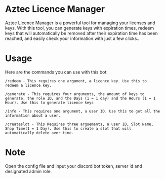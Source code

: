 # Aztec Licence Manager
Aztec Licence Manager is a powerful tool for managing your licenses and keys. With this tool, you can generate keys with expiration times, redeem keys that will automatically be removed after their expiration time has been reached, and easily check your information with just a few clicks..

# Usage
Here are the commands you can use with this bot:

``/redeem - This requires one argument, a licence key. Use this to redeem a licence key.``

``/generate - This requires four arguments, the amount of keys to generate, the role ID, and the Days (1 = 1 day) and the Hours (1 = 1 Hour). Use this to generate licence keys``

``/info - This requires one argument, a user ID. Use this to get all the information about a user.``

``/createslot - This Requires three arguements, a user ID, Slot Name, Shop Time(1 = 1 Day). Use this to create a slot that will automatically delete over time.``

# Note
Open the config file and input your discord bot token, server id and designated admin role.
